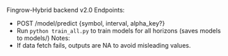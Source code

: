 Fingrow-Hybrid backend v2.0
Endpoints:
- POST /model/predict {symbol, interval, alpha_key?}
- Run `python train_all.py` to train models for all horizons (saves models to models/)
Notes:
- If data fetch fails, outputs are NA to avoid misleading values.
